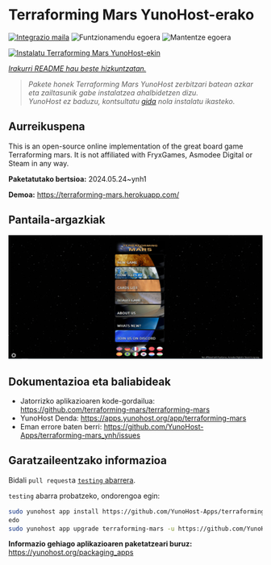 <!--
Ohart ongi: README hau automatikoki sortu da <https://github.com/YunoHost/apps/tree/master/tools/readme_generator>ri esker
EZ editatu eskuz.
-->

# Terraforming Mars  YunoHost-erako

[![Integrazio maila](https://dash.yunohost.org/integration/terraforming-mars.svg)](https://dash.yunohost.org/appci/app/terraforming-mars) ![Funtzionamendu egoera](https://ci-apps.yunohost.org/ci/badges/terraforming-mars.status.svg) ![Mantentze egoera](https://ci-apps.yunohost.org/ci/badges/terraforming-mars.maintain.svg)

[![Instalatu Terraforming Mars  YunoHost-ekin](https://install-app.yunohost.org/install-with-yunohost.svg)](https://install-app.yunohost.org/?app=terraforming-mars)

*[Irakurri README hau beste hizkuntzatan.](./ALL_README.md)*

> *Pakete honek Terraforming Mars  YunoHost zerbitzari batean azkar eta zailtasunik gabe instalatzea ahalbidetzen dizu.*  
> *YunoHost ez baduzu, kontsultatu [gida](https://yunohost.org/install) nola instalatu ikasteko.*

## Aurreikuspena

This is an open-source online implementation of the great board game Terraforming mars. It is not affiliated with FryxGames, Asmodee Digital or Steam in any way.


**Paketatutako bertsioa:** 2024.05.24~ynh1

**Demoa:** <https://terraforming-mars.herokuapp.com/>

## Pantaila-argazkiak

![Terraforming Mars (r)en pantaila-argazkia](./doc/screenshots/screenshot.png)

## Dokumentazioa eta baliabideak

- Jatorrizko aplikazioaren kode-gordailua: <https://github.com/terraforming-mars/terraforming-mars>
- YunoHost Denda: <https://apps.yunohost.org/app/terraforming-mars>
- Eman errore baten berri: <https://github.com/YunoHost-Apps/terraforming-mars_ynh/issues>

## Garatzaileentzako informazioa

Bidali `pull request`a [`testing` abarrera](https://github.com/YunoHost-Apps/terraforming-mars_ynh/tree/testing).

`testing` abarra probatzeko, ondorengoa egin:

```bash
sudo yunohost app install https://github.com/YunoHost-Apps/terraforming-mars_ynh/tree/testing --debug
edo
sudo yunohost app upgrade terraforming-mars -u https://github.com/YunoHost-Apps/terraforming-mars_ynh/tree/testing --debug
```

**Informazio gehiago aplikazioaren paketatzeari buruz:** <https://yunohost.org/packaging_apps>
